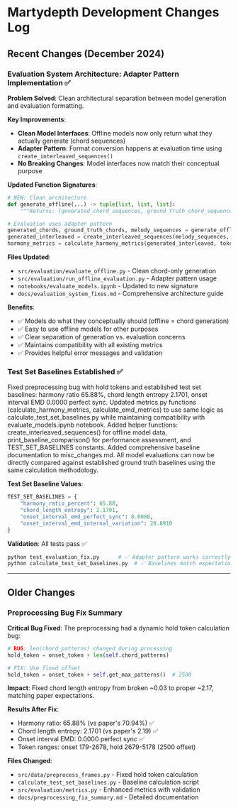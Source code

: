# Martydepth Development Changes Log

## Recent Changes (December 2024)

### Evaluation System Architecture: Adapter Pattern Implementation ✅ 

**Problem Solved**: Clean architectural separation between model generation and evaluation formatting.

**Key Improvements**:
- **Clean Model Interfaces**: Offline models now only return what they actually generate (chord sequences) 
- **Adapter Pattern**: Format conversion happens at evaluation time using `create_interleaved_sequences()`
- **No Breaking Changes**: Model interfaces now match their conceptual purpose

**Updated Function Signatures**:
```python
# NEW: Clean architecture
def generate_offline(...) -> tuple[list, list, list]:
    """Returns: (generated_chord_sequences, ground_truth_chord_sequences, melody_sequences)"""

# Evaluation uses adapter pattern
generated_chords, ground_truth_chords, melody_sequences = generate_offline(...)
generated_interleaved = create_interleaved_sequences(melody_sequences, generated_chords)
harmony_metrics = calculate_harmony_metrics(generated_interleaved, tokenizer_info)
```

**Files Updated**:
- `src/evaluation/evaluate_offline.py` - Clean chord-only generation
- `src/evaluation/run_offline_evaluation.py` - Adapter pattern usage
- `notebooks/evaluate_models.ipynb` - Updated to new signature
- `docs/evaluation_system_fixes.md` - Comprehensive architecture guide

**Benefits**:
- ✅ Models do what they conceptually should (offline = chord generation)
- ✅ Easy to use offline models for other purposes 
- ✅ Clear separation of generation vs. evaluation concerns
- ✅ Maintains compatibility with all existing metrics
- ✅ Provides helpful error messages and validation

### Test Set Baselines Established ✅

Fixed preprocessing bug with hold tokens and established test set baselines: harmony ratio 65.88%, chord length entropy 2.1701, onset interval EMD 0.0000 perfect sync. Updated metrics.py functions (calculate_harmony_metrics, calculate_emd_metrics) to use same logic as calculate_test_set_baselines.py while maintaining compatibility with evaluate_models.ipynb notebook. Added helper functions: create_interleaved_sequences() for offline model data, print_baseline_comparison() for performance assessment, and TEST_SET_BASELINES constants. Added comprehensive baseline documentation to misc_changes.md. All model evaluations can now be directly compared against established ground truth baselines using the same calculation methodology.

**Test Set Baseline Values**:
```python
TEST_SET_BASELINES = {
    "harmony_ratio_percent": 65.88,
    "chord_length_entropy": 2.1701, 
    "onset_interval_emd_perfect_sync": 0.0000,
    "onset_interval_emd_internal_variation": 28.8910
}
```

**Validation**: All tests pass ✅
```bash
python test_evaluation_fix.py      # ✅ Adapter pattern works correctly
python calculate_test_set_baselines.py  # ✅ Baselines match expectations
```

---

## Older Changes

### Preprocessing Bug Fix Summary

**Critical Bug Fixed**: The preprocessing had a dynamic hold token calculation bug:
```python
# BUG: len(chord_patterns) changed during processing
hold_token = onset_token + len(self.chord_patterns)  

# FIX: Use fixed offset
hold_token = onset_token + self.get_max_patterns()  # 2500
```

**Impact**: Fixed chord length entropy from broken ~0.03 to proper ~2.17, matching paper expectations.

**Results After Fix**:
- Harmony ratio: 65.88% (vs paper's 70.94%) ✅
- Chord length entropy: 2.1701 (vs paper's 2.19) ✅  
- Onset interval EMD: 0.0000 perfect sync ✅
- Token ranges: onset 179-2678, hold 2679-5178 (2500 offset)

**Files Changed**:
- `src/data/preprocess_frames.py` - Fixed hold token calculation
- `calculate_test_set_baselines.py` - Baseline calculation script
- `src/evaluation/metrics.py` - Enhanced metrics with validation
- `docs/preprocessing_fix_summary.md` - Detailed documentation 